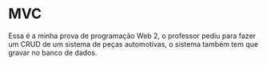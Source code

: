 # MVC
Essa é a minha prova de programação Web 2, o professor pediu para fazer um CRUD de um sistema de peças automotivas,
o sistema também tem que gravar no banco de dados.
